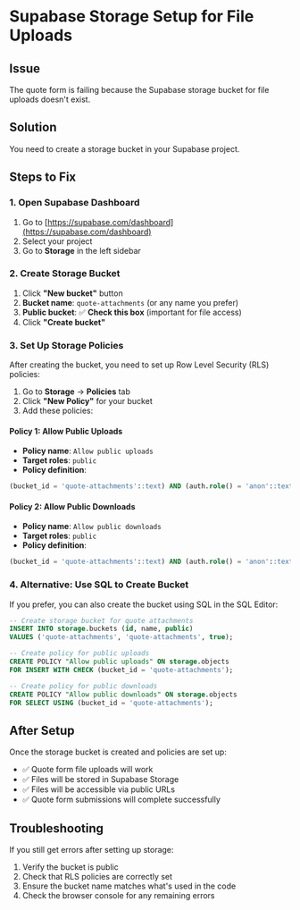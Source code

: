 # Supabase Storage Setup for File Uploads

## Issue
The quote form is failing because the Supabase storage bucket for file uploads doesn't exist.

## Solution
You need to create a storage bucket in your Supabase project.

## Steps to Fix

### 1. Open Supabase Dashboard
1. Go to [https://supabase.com/dashboard](https://supabase.com/dashboard)
2. Select your project
3. Go to **Storage** in the left sidebar

### 2. Create Storage Bucket
1. Click **"New bucket"** button
2. **Bucket name**: `quote-attachments` (or any name you prefer)
3. **Public bucket**: ✅ **Check this box** (important for file access)
4. Click **"Create bucket"**

### 3. Set Up Storage Policies
After creating the bucket, you need to set up Row Level Security (RLS) policies:

1. Go to **Storage** → **Policies** tab
2. Click **"New Policy"** for your bucket
3. Add these policies:

#### Policy 1: Allow Public Uploads
- **Policy name**: `Allow public uploads`
- **Target roles**: `public`
- **Policy definition**:
```sql
(bucket_id = 'quote-attachments'::text) AND (auth.role() = 'anon'::text)
```

#### Policy 2: Allow Public Downloads
- **Policy name**: `Allow public downloads`
- **Target roles**: `public`
- **Policy definition**:
```sql
(bucket_id = 'quote-attachments'::text) AND (auth.role() = 'anon'::text)
```

### 4. Alternative: Use SQL to Create Bucket
If you prefer, you can also create the bucket using SQL in the SQL Editor:

```sql
-- Create storage bucket for quote attachments
INSERT INTO storage.buckets (id, name, public)
VALUES ('quote-attachments', 'quote-attachments', true);

-- Create policy for public uploads
CREATE POLICY "Allow public uploads" ON storage.objects
FOR INSERT WITH CHECK (bucket_id = 'quote-attachments');

-- Create policy for public downloads
CREATE POLICY "Allow public downloads" ON storage.objects
FOR SELECT USING (bucket_id = 'quote-attachments');
```

## After Setup
Once the storage bucket is created and policies are set up:
- ✅ Quote form file uploads will work
- ✅ Files will be stored in Supabase Storage
- ✅ Files will be accessible via public URLs
- ✅ Quote form submissions will complete successfully

## Troubleshooting
If you still get errors after setting up storage:
1. Verify the bucket is public
2. Check that RLS policies are correctly set
3. Ensure the bucket name matches what's used in the code
4. Check the browser console for any remaining errors
